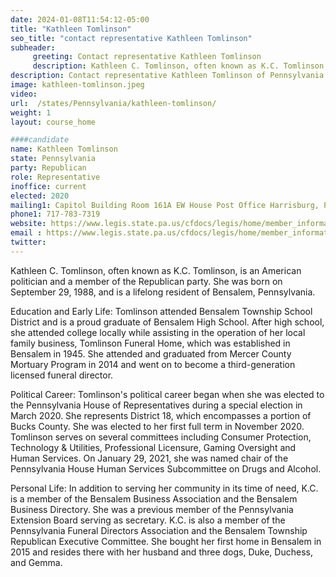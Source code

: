 ```yaml
---
date: 2024-01-08T11:54:12-05:00
title: "Kathleen Tomlinson"
seo_title: "contact representative Kathleen Tomlinson"
subheader:
     greeting: Contact representative Kathleen Tomlinson
     description: Kathleen C. Tomlinson, often known as K.C. Tomlinson, is an American politician and a member of the Republican party serving district 18. She was born on September 29, 1988, and is a lifelong resident of Bensalem, Pennsylvania.
description: Contact representative Kathleen Tomlinson of Pennsylvania. Contact information for Kathleen Tomlinson includes email address, phone number, and mailing address.
image: kathleen-tomlinson.jpeg
video:
url:  /states/Pennsylvania/kathleen-tomlinson/
weight: 1
layout: course_home

####candidate
name: Kathleen Tomlinson
state: Pennsylvania
party: Republican
role: Representative
inoffice: current
elected: 2020
mailing1: Capitol Building Room 161A EW House Post Office Harrisburg, PA 17120
phone1: 717-783-7319
website: https://www.legis.state.pa.us/cfdocs/legis/home/member_information/House_bio.cfm?id=1876/
email : https://www.legis.state.pa.us/cfdocs/legis/home/member_information/House_bio.cfm?id=1876/
twitter:
---
```


Kathleen C. Tomlinson, often known as K.C. Tomlinson, is an American politician and a member of the Republican party. She was born on September 29, 1988, and is a lifelong resident of Bensalem, Pennsylvania.

Education and Early Life:
Tomlinson attended Bensalem Township School District and is a proud graduate of Bensalem High School. After high school, she attended college locally while assisting in the operation of her local family business, Tomlinson Funeral Home, which was established in Bensalem in 1945. She attended and graduated from Mercer County Mortuary Program in 2014 and went on to become a third-generation licensed funeral director.

Political Career:
Tomlinson's political career began when she was elected to the Pennsylvania House of Representatives during a special election in March 2020. She represents District 18, which encompasses a portion of Bucks County. She was elected to her first full term in November 2020. Tomlinson serves on several committees including Consumer Protection, Technology & Utilities, Professional Licensure, Gaming Oversight and Human Services. On January 29, 2021, she was named chair of the Pennsylvania House Human Services Subcommittee on Drugs and Alcohol.

Personal Life:
In addition to serving her community in its time of need, K.C. is a member of the Bensalem Business Association and the Bensalem Business Directory. She was a previous member of the Pennsylvania Extension Board serving as secretary. K.C. is also a member of the Pennsylvania Funeral Directors Association and the Bensalem Township Republican Executive Committee. She bought her first home in Bensalem in 2015 and resides there with her husband and three dogs, Duke, Duchess, and Gemma.
